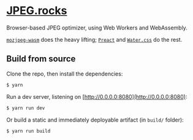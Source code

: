 # [JPEG.rocks](https://jpeg.rocks)

Browser-based JPEG optimizer, using Web Workers and WebAssembly.

[`mozjpeg-wasm`](https://github.com/neslinesli93/mozjpeg-wasm) does the heavy lifting; [`Preact`](https://preactjs.com/) and [`Water.css`](https://watercss.kognise.dev/) do the rest.

## Build from source

Clone the repo, then install the dependencies:

```sh
$ yarn
```

Run a dev server, listening on [http://0.0.0.0:8080](http://0.0.0.0:8080):

```sh
$ yarn run dev
```

Or build a static and immediately deployable artifact (in `build/` folder):

```sh
$ yarn run build
```
